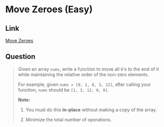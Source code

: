 # Move Zeroes (Easy)

## Link

[Move Zeroes](https://leetcode.com/problems/move-zeroes/)

## Question

> Given an array `nums`, write a function to move all `0`'s to the end of it while maintaining the relative order of the non-zero elements.
> 
> For example, given `nums = [0, 1, 0, 3, 12]`, after calling your function, `nums` should be `[1, 3, 12, 0, 0]`.
> 
> **Note:**
>
> 1. You must do this **in-place** without making a copy of the array.
>
> 2. Minimize the total number of operations.
